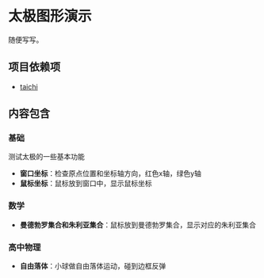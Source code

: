 # 太极图形演示

随便写写。

## 项目依赖项
* [taichi](https://github.com/taichi-dev/taichi)

## 内容包含

### 基础

测试太极的一些基本功能

* **窗口坐标**：检查原点位置和坐标轴方向，红色x轴，绿色y轴
* **鼠标坐标**：鼠标放到窗口中，显示鼠标坐标

### 数学

* **曼德勃罗集合和朱利亚集合**：鼠标放到曼德勃罗集合，显示对应的朱利亚集合

### 高中物理

* **自由落体**：小球做自由落体运动，碰到边框反弹
